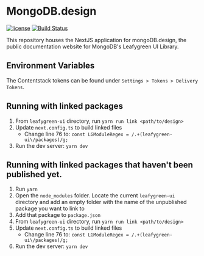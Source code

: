# MongoDB.design

[![license](https://img.shields.io/badge/license-MIT-blue.svg)](https://github.com/mui/material-ui/blob/HEAD/LICENSE)
[![Build Status](https://img.shields.io/endpoint.svg?url=https%3A%2F%2Factions-badge.atrox.dev%2Fmongodb%2Fdesign%2Fbadge%3Fref%3Dmain&style=flat)](https://actions-badge.atrox.dev/mongodb/design/goto?ref=main)

This repository houses the NextJS application for mongoDB.design, the public documentation website for MongoDB's Leafygreen UI Library.

## Environment Variables

The Contentstack tokens can be found under `Settings > Tokens > Delivery Tokens`.

## Running with linked packages

1. From `leafygreen-ui` directory, run `yarn run link <path/to/design>`
2. Update `next.config.ts` to build linked files
   - Change line 76 to: `const LGModuleRegex = /.+(leafygreen-ui\/packages)/g;`
3. Run the dev server: `yarn dev`

## Running with linked packages that haven't been published yet.

1. Run `yarn`
2. Open the `node_modules` folder. Locate the current `leafygreen-ui` directory and add an empty folder with the name of the unpublished package you want to link to
3. Add that package to `package.json`
4. From `leafygreen-ui` directory, run `yarn run link <path/to/design>`
5. Update `next.config.ts` to build linked files
   - Change line 76 to: `const LGModuleRegex = /.+(leafygreen-ui\/packages)/g;`
6. Run the dev server: `yarn dev`

